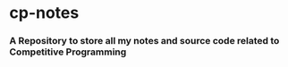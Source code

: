 # cp-notes

### A Repository to store all my notes and source code related to Competitive Programming